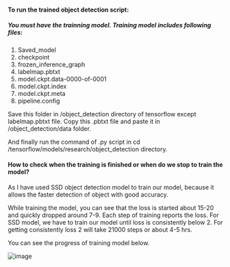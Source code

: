 #### To run the trained object detection script:

##### You must have the trainning model. Training model includes following files:
1. Saved_model
2. checkpoint
3. frozen_inference_graph
4. labelmap.pbtxt
5. model.ckpt.data-0000-of-0001
6. model.ckpt.index
7. model.ckpt.meta
8. pipeline.config

Save this folder in /object_detection directory of tensorflow except labelmap.pbtxt file. Copy this .pbtxt file and paste it in /object_detection/data folder.

And finally run the command of .py script in cd /tensorflow/models/research/object_detection directory.


#### How to check when the training is finished or when do we stop to train the model?

As I have used SSD object detection model to train our model, because it allows the faster detection of object with good accuracy. 

While training the model, you can see that the loss is started about 15-20 and quickly dropped around 7-9.  Each step of training reports the loss. For SSD model, we have to train our model until loss is consistently below 2. For getting consistently loss 2 will take 21000 steps or about 4-5 hrs. 

You can see the progress of training model below.


![image](https://user-images.githubusercontent.com/67440191/115701485-205faf00-a368-11eb-8ba8-26c2c0063db6.png)

